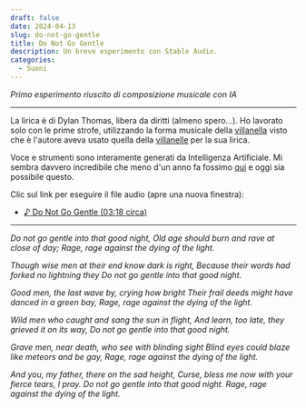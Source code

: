 ```yaml
---
draft: false
date: 2024-04-13 
slug: do-not-go-gentle
title: Do Not Go Gentle
description: Un breve esperimento con Stable Audio.
categories:
  - Suoni
---
```


*Primo esperimento riuscito di composizione musicale con IA*

<!-- more --> 

---

La lirica è di Dylan Thomas, libera da diritti (almeno spero…). Ho lavorato solo con le prime strofe, utilizzando la forma musicale della [villanella](https://it.wikipedia.org/wiki/Villanella) visto che è l'autore aveva usato quella della [villanelle](https://it.wikipedia.org/wiki/Villanelle) per la sua lirica.

Voce e strumenti sono interamente generati da Intelligenza Artificiale. Mi sembra davvero incredibile che meno d'un anno fa fossimo [qui](darksound.md) e oggi sia possibile questo.

Clic sul link per eseguire il file audio (apre una nuova finestra):
- [♪ Do Not Go Gentle (03:18 circa)](audio/DoNotGoGentle.mp3)

---

*Do not go gentle into that good night,
Old age should burn and rave at close of day;
Rage, rage against the dying of the light.*

*Though wise men at their end know dark is right,
Because their words had forked no lightning they
Do not go gentle into that good night.*

*Good men, the last wave by, crying how bright
Their frail deeds might have danced in a green bay,
Rage, rage against the dying of the light.*

*Wild men who caught and sang the sun in flight,
And learn, too late, they grieved it on its way,
Do not go gentle into that good night.*

*Grave men, near death, who see with blinding sight
Blind eyes could blaze like meteors and be gay,
Rage, rage against the dying of the light.*

*And you, my father, there on the sad height,
Curse, bless me now with your fierce tears, I pray.
Do not go gentle into that good night.
Rage, rage against the dying of the light.*


